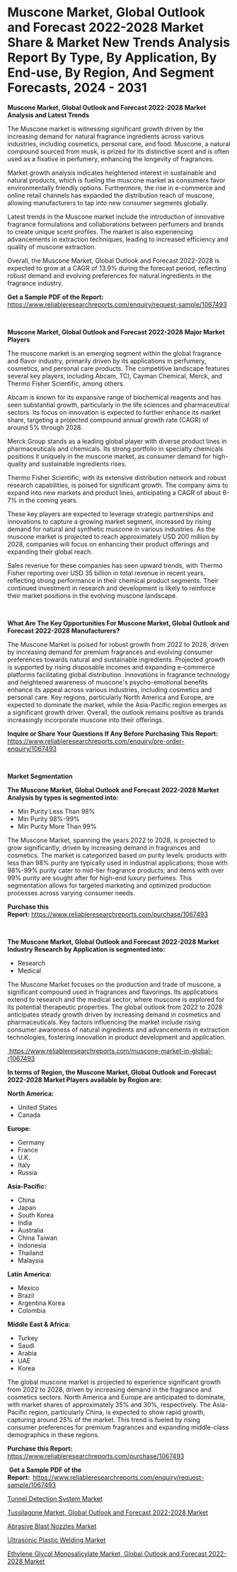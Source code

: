 <p><h1>Muscone Market, Global Outlook and Forecast 2022-2028 Market Share & Market New Trends Analysis Report By Type, By Application, By End-use, By Region, And Segment Forecasts, 2024 - 2031</h1></p><p><strong>Muscone Market, Global Outlook and Forecast 2022-2028 Market Analysis and Latest Trends</strong></p>
<p><p>The Muscone market is witnessing significant growth driven by the increasing demand for natural fragrance ingredients across various industries, including cosmetics, personal care, and food. Muscone, a natural compound sourced from musk, is prized for its distinctive scent and is often used as a fixative in perfumery, enhancing the longevity of fragrances.</p><p>Market growth analysis indicates heightened interest in sustainable and natural products, which is fueling the muscone market as consumers favor environmentally friendly options. Furthermore, the rise in e-commerce and online retail channels has expanded the distribution reach of muscone, allowing manufacturers to tap into new consumer segments globally.</p><p>Latest trends in the Muscone market include the introduction of innovative fragrance formulations and collaborations between perfumers and brands to create unique scent profiles. The market is also experiencing advancements in extraction techniques, leading to increased efficiency and quality of muscone extraction.</p><p>Overall, the Muscone Market, Global Outlook and Forecast 2022-2028 is expected to grow at a CAGR of 13.9% during the forecast period, reflecting robust demand and evolving preferences for natural ingredients in the fragrance industry.</p></p>
<p><strong>Get a Sample PDF of the Report:&nbsp;</strong> <a href="https://www.reliableresearchreports.com/enquiry/request-sample/1067493?utm_campaign=38&utm_medium=2&utm_source=Github&utm_content=ia&utm_term=26122024&utm_id=muscone-market-global-outlook-and-forecast-2022-2028">https://www.reliableresearchreports.com/enquiry/request-sample/1067493</a></p>
<p>&nbsp;</p>
<p><strong>Muscone Market, Global Outlook and Forecast 2022-2028 Major Market Players</strong></p>
<p><p>The muscone market is an emerging segment within the global fragrance and flavor industry, primarily driven by its applications in perfumery, cosmetics, and personal care products. The competitive landscape features several key players, including Abcam, TCI, Cayman Chemical, Merck, and Thermo Fisher Scientific, among others.</p><p>Abcam is known for its expansive range of biochemical reagents and has seen substantial growth, particularly in the life sciences and pharmaceutical sectors. Its focus on innovation is expected to further enhance its market share, targeting a projected compound annual growth rate (CAGR) of around 5% through 2028.</p><p>Merck Group stands as a leading global player with diverse product lines in pharmaceuticals and chemicals. Its strong portfolio in specialty chemicals positions it uniquely in the muscone market, as consumer demand for high-quality and sustainable ingredients rises.</p><p>Thermo Fisher Scientific, with its extensive distribution network and robust research capabilities, is poised for significant growth. The company aims to expand into new markets and product lines, anticipating a CAGR of about 6-7% in the coming years.</p><p>These key players are expected to leverage strategic partnerships and innovations to capture a growing market segment, increased by rising demand for natural and synthetic muscone in various industries. As the muscone market is projected to reach approximately USD 200 million by 2028, companies will focus on enhancing their product offerings and expanding their global reach.</p><p>Sales revenue for these companies has seen upward trends, with Thermo Fisher reporting over USD 35 billion in total revenue in recent years, reflecting strong performance in their chemical product segments. Their continued investment in research and development is likely to reinforce their market positions in the evolving muscone landscape.</p></p>
<p>&nbsp;</p>
<p><strong>What Are The Key Opportunities For Muscone Market, Global Outlook and Forecast 2022-2028 Manufacturers?</strong></p>
<p><p>The Muscone Market is poised for robust growth from 2022 to 2028, driven by increasing demand for premium fragrances and evolving consumer preferences towards natural and sustainable ingredients. Projected growth is supported by rising disposable incomes and expanding e-commerce platforms facilitating global distribution. Innovations in fragrance technology and heightened awareness of muscone's psycho-emotional benefits enhance its appeal across various industries, including cosmetics and personal care. Key regions, particularly North America and Europe, are expected to dominate the market, while the Asia-Pacific region emerges as a significant growth driver. Overall, the outlook remains positive as brands increasingly incorporate muscone into their offerings.</p></p>
<p><strong>Inquire or Share Your Questions If Any Before Purchasing This Report:</strong> <a href="https://www.reliableresearchreports.com/enquiry/pre-order-enquiry/1067493?utm_campaign=38&utm_medium=2&utm_source=Github&utm_content=ia&utm_term=26122024&utm_id=muscone-market-global-outlook-and-forecast-2022-2028">https://www.reliableresearchreports.com/enquiry/pre-order-enquiry/1067493</a></p>
<p>&nbsp;</p>
<p><strong>Market Segmentation</strong></p>
<p><strong>The Muscone Market, Global Outlook and Forecast 2022-2028 Market Analysis by types is segmented into:</strong></p>
<p><ul><li>Min Purity Less Than 98%</li><li>Min Purity 98%-99%</li><li>Min Purity More Than 99%</li></ul></p>
<p><p>The Muscone Market, spanning the years 2022 to 2028, is projected to grow significantly, driven by increasing demand in fragrances and cosmetics. The market is categorized based on purity levels: products with less than 98% purity are typically used in industrial applications; those with 98%-99% purity cater to mid-tier fragrance products; and items with over 99% purity are sought after for high-end luxury perfumes. This segmentation allows for targeted marketing and optimized production processes across varying consumer needs.</p></p>
<p><strong>Purchase this Report:&nbsp;</strong><a href="https://www.reliableresearchreports.com/purchase/1067493?utm_campaign=38&utm_medium=2&utm_source=Github&utm_content=ia&utm_term=26122024&utm_id=muscone-market-global-outlook-and-forecast-2022-2028">https://www.reliableresearchreports.com/purchase/1067493</a></p>
<p>&nbsp;</p>
<p><strong>The Muscone Market, Global Outlook and Forecast 2022-2028 Market Industry Research by Application is segmented into:</strong></p>
<p><ul><li>Research</li><li>Medical</li></ul></p>
<p><p>The Muscone Market focuses on the production and trade of muscone, a significant compound used in fragrances and flavorings. Its applications extend to research and the medical sector, where muscone is explored for its potential therapeutic properties. The global outlook from 2022 to 2028 anticipates steady growth driven by increasing demand in cosmetics and pharmaceuticals. Key factors influencing the market include rising consumer awareness of natural ingredients and advancements in extraction technologies, fostering innovation in product development and application.</p></p>
<p><a href="https://www.reliableresearchreports.com/muscone-market-in-global-r1067493?utm_campaign=38&utm_medium=2&utm_source=Github&utm_content=ia&utm_term=26122024&utm_id=muscone-market-global-outlook-and-forecast-2022-2028">&nbsp;https://www.reliableresearchreports.com/muscone-market-in-global-r1067493</a></p>
<p><strong>In terms of Region, the Muscone Market, Global Outlook and Forecast 2022-2028 Market Players available by Region are:</strong></p>
<p>
    <p> <strong> North America: </strong>
        <ul>
            <li>United States</li>
            <li>Canada</li>
        </ul>
        </p> 
    <p> <strong> Europe: </strong>
        <ul>
            <li>Germany</li>
            <li>France</li>
            <li>U.K.</li>
            <li>Italy</li>
            <li>Russia</li>
        </ul>
        </p> 
    <p> <strong> Asia-Pacific: </strong>
        <ul>
            <li>China</li>
            <li>Japan</li>
            <li>South Korea</li>
            <li>India</li>
            <li>Australia</li>
            <li>China Taiwan</li>
            <li>Indonesia</li>
            <li>Thailand</li>
            <li>Malaysia</li>
        </ul>
        </p> 
    <p> <strong> Latin America: </strong>
        <ul>
            <li>Mexico</li>
            <li>Brazil</li>
            <li>Argentina Korea</li>
            <li>Colombia</li>
        </ul>
        </p> 
    <p> <strong> Middle East & Africa: </strong>
        <ul>
            <li>Turkey</li>
            <li>Saudi</li>
            <li>Arabia</li>
            <li>UAE</li>
            <li>Korea</li>
        </ul>
    </p>
    </p>
<p><p>The global muscone market is projected to experience significant growth from 2022 to 2028, driven by increasing demand in the fragrance and cosmetics sectors. North America and Europe are anticipated to dominate, with market shares of approximately 35% and 30%, respectively. The Asia-Pacific region, particularly China, is expected to show rapid growth, capturing around 25% of the market. This trend is fueled by rising consumer preferences for premium fragrances and expanding middle-class demographics in these regions.</p></p>
<p><strong>Purchase this Report: </strong><a href="https://www.reliableresearchreports.com/purchase/1067493?utm_campaign=38&utm_medium=2&utm_source=Github&utm_content=ia&utm_term=26122024&utm_id=muscone-market-global-outlook-and-forecast-2022-2028">https://www.reliableresearchreports.com/purchase/1067493</a></p>
<p>&nbsp;<strong>Get a Sample PDF of the Report:&nbsp;&nbsp;</strong><a href="https://www.reliableresearchreports.com/enquiry/request-sample/1067493?utm_campaign=38&utm_medium=2&utm_source=Github&utm_content=ia&utm_term=26122024&utm_id=muscone-market-global-outlook-and-forecast-2022-2028">https://www.reliableresearchreports.com/enquiry/request-sample/1067493</a></p>
<p><strong></strong></p>
<p><p><a href="https://www.linkedin.com/pulse/identifying-growth-drivers-comprehensive-analysis-tunnel-detection-ixqmf?utm_campaign=38&utm_medium=2&utm_source=Github&utm_content=ia&utm_term=26122024&utm_id=muscone-market-global-outlook-and-forecast-2022-2028">Tunnel Detection System Market</a></p><p><a href="https://github.com/arionmp/Market-Research-Report-List-5/blob/main/tussilagone-market-global-outlook-and-forecast-2022-2028-market.md?utm_campaign=38&utm_medium=2&utm_source=Github&utm_content=ia&utm_term=26122024&utm_id=muscone-market-global-outlook-and-forecast-2022-2028">Tussilagone Market, Global Outlook and Forecast 2022-2028 Market</a></p><p><a href="https://www.linkedin.com/pulse/abrasive-blast-nozzles-market-expected-grow-141-cagr-from-7jcrf?utm_campaign=38&utm_medium=2&utm_source=Github&utm_content=ia&utm_term=26122024&utm_id=muscone-market-global-outlook-and-forecast-2022-2028">Abrasive Blast Nozzles Market</a></p><p><a href="https://www.linkedin.com/pulse/ultrasonic-plastic-welding-market-size-forecast-analysis-bt06f?utm_campaign=38&utm_medium=2&utm_source=Github&utm_content=ia&utm_term=26122024&utm_id=muscone-market-global-outlook-and-forecast-2022-2028">Ultrasonic Plastic Welding Market</a></p><p><a href="https://github.com/hartsockdonnette82/Market-Research-Report-List-1/blob/main/ethylene-glycol-monosalicylate-market-global-outlook-and-forecast-2022-2028-market.md?utm_campaign=38&utm_medium=2&utm_source=Github&utm_content=ia&utm_term=26122024&utm_id=muscone-market-global-outlook-and-forecast-2022-2028">Ethylene Glycol Monosalicylate Market, Global Outlook and Forecast 2022-2028 Market</a></p></p>